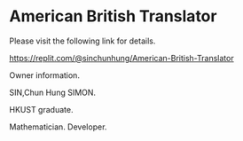 # American British Translator

Please visit the following link for details.

https://replit.com/@sinchunhung/American-British-Translator

Owner information.

SIN,Chun Hung SIMON.

HKUST graduate.

Mathematician. Developer.
